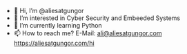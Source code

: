 - 👋 Hi, I’m @aliesatgungor
- 👀 I’m interested in Cyber Security and Embeeded Systems 
- 🌱 I’m currently learning Python
- 📫 How to reach me? E-Mail: ali@aliesatgungor.com
   https://aliesatgungor.com/hi

<!---
aliesatgungor/aliesatgungor is a ✨ special ✨ repository because its `README.md` (this file) appears on your GitHub profile.
You can click the Preview link to take a look at your changes.
--->

